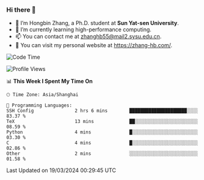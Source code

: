 ### Hi there 👋

- 🔭 I’m Hongbin Zhang, a Ph.D. student at **Sun Yat-sen University**.
- 🌱 I’m currently learning high-performance computing.
- 📫 You can contact me at zhanghb55@mail2.sysu.edu.cn.
- 👀 You can visit my personal website at https://zhang-hb.com/.

<!--START_SECTION:waka-->
![Code Time](http://img.shields.io/badge/Code%20Time-309%20hrs%2014%20mins-blue)

![Profile Views](http://img.shields.io/badge/Profile%20Views-0-blue)

📊 **This Week I Spent My Time On** 

```text
🕑︎ Time Zone: Asia/Shanghai

💬 Programming Languages: 
SSH Config               2 hrs 6 mins        █████████████████████░░░░   83.37 % 
TeX                      13 mins             ██░░░░░░░░░░░░░░░░░░░░░░░   08.59 % 
Python                   4 mins              █░░░░░░░░░░░░░░░░░░░░░░░░   03.30 % 
C                        4 mins              █░░░░░░░░░░░░░░░░░░░░░░░░   02.86 % 
Other                    2 mins              ░░░░░░░░░░░░░░░░░░░░░░░░░   01.58 % 
```


 Last Updated on 19/03/2024 00:29:45 UTC
<!--END_SECTION:waka-->
